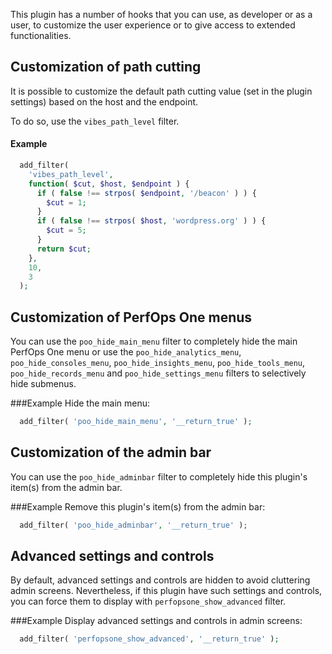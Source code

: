 This plugin has a number of hooks that you can use, as developer or as a user, to customize the user experience or to give access to extended functionalities.

## Customization of path cutting
It is possible to customize the default path cutting value (set in the plugin settings) based on the host and the endpoint.

To do so, use the `vibes_path_level` filter.

#### Example
```php
  add_filter(
    'vibes_path_level',
    function( $cut, $host, $endpoint ) {
      if ( false !== strpos( $endpoint, '/beacon' ) ) {
        $cut = 1;
      }
      if ( false !== strpos( $host, 'wordpress.org' ) ) {
        $cut = 5;
      }
      return $cut;
    },
    10,
    3
  );
```

## Customization of PerfOps One menus
You can use the `poo_hide_main_menu` filter to completely hide the main PerfOps One menu or use the `poo_hide_analytics_menu`, `poo_hide_consoles_menu`, `poo_hide_insights_menu`, `poo_hide_tools_menu`, `poo_hide_records_menu` and `poo_hide_settings_menu` filters to selectively hide submenus.

###Example
Hide the main menu:
```php
  add_filter( 'poo_hide_main_menu', '__return_true' );
```

## Customization of the admin bar
You can use the `poo_hide_adminbar` filter to completely hide this plugin's item(s) from the admin bar.

###Example
Remove this plugin's item(s) from the admin bar:
```php
  add_filter( 'poo_hide_adminbar', '__return_true' );
```

## Advanced settings and controls
By default, advanced settings and controls are hidden to avoid cluttering admin screens. Nevertheless, if this plugin have such settings and controls, you can force them to display with `perfopsone_show_advanced` filter.

###Example
Display advanced settings and controls in admin screens:
```php
  add_filter( 'perfopsone_show_advanced', '__return_true' );
```